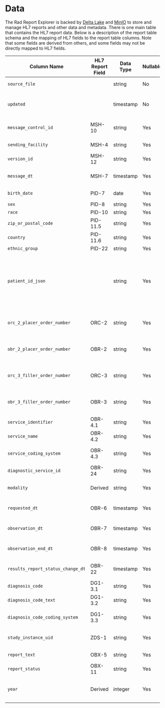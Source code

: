 # Data

The Rad Report Explorer is backed by [Delta Lake](https://delta.io/) and [MinIO](https://min.io/) to store and manage 
HL7 reports and other data and metadata. There is one main table that contains the HL7 report data. Below is a 
description of the report table schema and the mapping of HL7 fields to the report table columns. Note that some fields 
are derived from others, and some fields may not be directly mapped to HL7 fields.

| Column Name                        | HL7 Report Field | Data Type      | Nullable | Description/Notes                                                                                                                    |
|------------------------------------|------------------|----------------|----------|--------------------------------------------------------------------------------------------------------------------------------------|
| `source_file`                      |                  | string         | No       | The location of the report file.                                                                                                     |
| `updated`                          |                  | timestamp      | No       | Timestamp of the last update to the report in the Delta Lake.                                                                        |
| `message_control_id`               | MSH-10           | string         | Yes      | Unique identifier for the HL7 message.                                                                                               |
| `sending_facility`                 | MSH-4            | string         | Yes      | Facility that sent the HL7 message.                                                                                                  |
| `version_id`                       | MSH-12           | string         | Yes      | HL7 version used in the message.                                                                                                     |
| `message_dt`                       | MSH-7            | timestamp      | Yes      | Date and time the message was created.                                                                                               |
| `birth_date`                       | PID-7            | date           | Yes      | Patient’s date of birth.                                                                                                             |
| `sex`                              | PID-8            | string         | Yes      | Patient’s gender.                                                                                                                    |
| `race`                             | PID-10           | string         | Yes      | Patient’s race.                                                                                                                      |
| `zip_or_postal_code`               | PID-11.5         | string         | Yes      | Patient’s ZIP or postal code.                                                                                                        |
| `country`                          | PID-11.6         | string         | Yes      | Patient’s country.                                                                                                                   |
| `ethnic_group`                     | PID-22           | string         | Yes      | Patient’s ethnicity.                                                                                                                 |
| `patient_id_json`                  |                  | string         | Yes      | JSON representation of all patient identifiers. Patient ID columns are also created for each assigning authority (e.g., `epic_mrn`). |
| `orc_2_placer_order_number`        | ORC-2            | string         | Yes      | Placer order number from the order control segment.                                                                                  |
| `obr_2_placer_order_number`        | OBR-2            | string         | Yes      | Placer order number from the observation request segment.                                                                            |
| `orc_3_filler_order_number`        | ORC-3            | string         | Yes      | Filler order number from the order control segment.                                                                                  |
| `obr_3_filler_order_number`        | OBR-3            | string         | Yes      | Filler order number from the observation request segment.                                                                            |
| `service_identifier`               | OBR-4.1          | string         | Yes      | Code for the service or exam.                                                                                                        |
| `service_name`                     | OBR-4.2          | string         | Yes      | Name of the service or exam.                                                                                                         |
| `service_coding_system`            | OBR-4.3          | string         | Yes      | Coding system used for the service identifier.                                                                                       |
| `diagnostic_service_id`            | OBR-24           | string         | Yes      | Identifier for the diagnostic service.                                                                                               |
| `modality`                         | Derived          | string         | Yes      | Modality of the exam (e.g., CT, MRI).                                                                                                |
| `requested_dt`                     | OBR-6            | timestamp      | Yes      | Date and time the service was requested.                                                                                             |
| `observation_dt`                   | OBR-7            | timestamp      | Yes      | Date and time the observation was made.                                                                                              |
| `observation_end_dt`               | OBR-8            | timestamp      | Yes      | Date and time the observation ended.                                                                                                 |
| `results_report_status_change_dt`  | OBR-22           | timestamp      | Yes      | Date and time the report status changed.                                                                                             |
| `diagnosis_code`                   | DG1-3.1          | string         | Yes      | Diagnosis code.                                                                                                                      |
| `diagnosis_code_text`              | DG1-3.2          | string         | Yes      | Description of the diagnosis.                                                                                                        |
| `diagnosis_code_coding_system`     | DG1-3.3          | string         | Yes      | Coding system used for the diagnosis code.                                                                                           |
| `study_instance_uid`               | ZDS-1            | string         | Yes      | Unique identifier for the study instance.                                                                                            |
| `report_text`                      | OBX-5            | string         | Yes      | Full text of the diagnostic report.                                                                                                  |
| `report_status`                    | OBX-11           | string         | Yes      | Status of the diagnostic report.                                                                                                     |
| `year`                             | Derived          | integer        | Yes      | Year the message was created, derived from `message_dt`.                                                                             |

